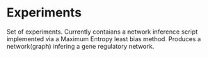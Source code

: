 # Experiments
Set of experiments.
Currently contaians a network inference script implemented via a Maximum Entropy least bias method.
Produces a network(graph) infering a gene regulatory network.
